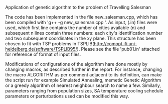 Application of genetic algorithm to the problem of Travelling Salesman

The code has been implemented in the file new_salesman.cpp, which has been compiled with 'g++ -g new_salesman.cpp '.
As input, (.in) files were used, which first line contains the number of cities available (n) and subsequent n lines contain
three numbers: each city's identification number and two subsequent coordinates in the xy plane. This structure has been chosen
to fit with TSP problems in TSPLIB(http://comopt.ifi.uni-heidelberg.de/software/TSPLIB95/). Please see the file 'pub01.in' attached for reference of format of input files.

Modifications of configurations of the algorithm hare done mostly by changing macros, as described further in the report. For instance, changing the macro ALGORITHM
as per comment adjacent to its definition, can make the script run for example Simulated Annealing, memetic Genetic Algorithm or a greedy algorithm of nearest neighbour search
to name a few. Similarly, parameters ranging from population sizes, SA temperature cooling schedule parameters or perturbations used can be modified this way.


